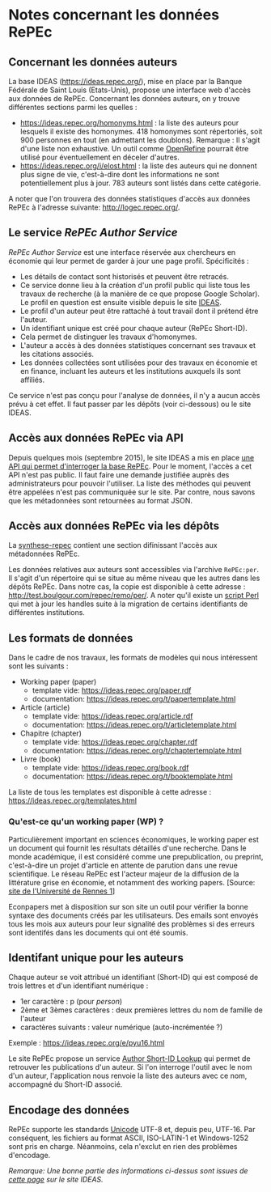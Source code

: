 Notes concernant les données RePEc
==================================


Concernant les données auteurs
------------------------------

La base IDEAS (https://ideas.repec.org/), mise en place par la Banque Fédérale de Saint Louis (Etats-Unis), propose une interface web d'accès aux données de RePEc.
Concernant les données auteurs, on y trouve différentes sections parmi les quelles :

- https://ideas.repec.org/homonyms.html : la liste des auteurs pour lesquels il existe des homonymes. 418 homonymes sont répertoriés, soit 900 personnes en tout (en admettant les doublons).
  Remarque : Il s'agit d'une liste non exhaustive. Un outil comme [OpenRefine](http://openrefine.org/) pourrait être utilisé pour éventuellement en déceler d'autres.
- https://ideas.repec.org/i/elost.html : la liste des auteurs qui ne donnent plus signe de vie, c'est-à-dire dont les informations ne sont potentiellement plus à jour. 783 auteurs sont listés dans cette catégorie.

A noter que l'on trouvera des données statistiques d'accès aux données RePEc à l'adresse suivante: http://logec.repec.org/.


Le service *RePEc Author Service*
---------------------------------

*RePEc Author Service* est une interface réservée aux chercheurs en économie qui leur permet de garder à jour une page profil. Spécificités :

- Les détails de contact sont historisés et peuvent être retracés.
- Ce service donne lieu à la création d'un profil public qui liste tous les travaux de recherche (à la manière de ce que propose Google Scholar). Le profil en question est ensuite visible depuis le site [IDEAS](https://ideas.repec.org/i/e.html).
- Le profil d'un auteur peut être rattaché à tout travail dont il prétend être l'auteur.
- Un identifiant unique est créé pour chaque auteur (RePEc Short-ID).
- Cela permet de distinguer les travaux d'homonymes.
- L'auteur a accès à des données statistiques concernant ses travaux et les citations associés.
- Les données collectées sont utilisées pour des travaux en économie et en finance, incluant les auteurs et les institutions auxquels ils sont affiliés.

Ce service n'est pas conçu pour l'analyse de données, il n'y a aucun accès prévu à cet effet. Il faut passer par les dépôts (voir ci-dessous) ou le site IDEAS.


Accès aux données RePEc via API
-------------------------------

Depuis quelques mois (septembre 2015), le site IDEAS a mis en place [une API qui permet d'interroger la base RePEc](https://ideas.repec.org/api.html). Pour le moment, l'accès a cet API n'est pas public. Il faut faire une demande justifiée auprès des administrateurs pour pouvoir l'utiliser. La liste des méthodes qui peuvent être appelées n'est pas communiquée sur le site. Par contre, nous savons que les métadonnées sont retournées au format JSON.


Accès aux données RePEc via les dépôts
--------------------------------------

La [synthese-repec](synthese-repec.md) contient une section difinissant l'accès aux métadonnées RePEc.

Les données relatives aux auteurs sont accessibles via l'archive `RePEc:per`. Il s'agit d'un répertoire qui se situe au même niveau que les autres dans les dépôts RePEc. Dans notre cas, la copie est disponible à cette adresse : http://test.boulgour.com/repec/remo/per/. A noter qu'il existe un [script Perl](ftp://repec.oru.se/RePEc/cpd/conf/migrate.cfg) qui met à jour les handles suite à la migration de certains identifiants de différentes institutions.


Les formats de données
----------------------

Dans le cadre de nos travaux, les formats de modèles qui nous intéressent sont les suivants :

- Working paper (paper)
    - template vide: https://ideas.repec.org/paper.rdf
	- documentation: https://ideas.repec.org/t/papertemplate.html
- Article (article)
	- template vide: https://ideas.repec.org/article.rdf
	- documentation: https://ideas.repec.org/t/articletemplate.html
- Chapitre (chapter)
	- template vide: https://ideas.repec.org/chapter.rdf
	- documentation: https://ideas.repec.org/t/chaptertemplate.html
- Livre (book)
	- template vide: https://ideas.repec.org/book.rdf
	- documentation: https://ideas.repec.org/t/booktemplate.html

La liste de tous les templates est disponible à cette adresse : https://ideas.repec.org/templates.html


### Qu'est-ce qu'un working paper (WP) ?

Particulièrement important en sciences économiques, le working paper est un document qui fournit les résultats détaillés d'une recherche. Dans le monde académique, il est considéré comme une prepublication, ou preprint, c'est-à-dire un projet d'article en attente de parution dans une revue scientifique. Le réseau RePEc est l'acteur majeur de la diffusion de la littérature grise en économie, et notamment des working papers. [Source: [site de l'Université de Rennes 1](http://focus.univ-rennes1.fr/content.php?pid=467792&sid=5722677)]

Econpapers met à disposition sur son site un outil pour vérifier la bonne syntaxe des documents créés par les utilisateurs. Des emails sont envoyés tous les mois aux auteurs pour leur signalité des problèmes si des erreurs sont identifés dans les documents qui ont été soumis.


Identifant unique pour les auteurs
----------------------------------

Chaque auteur se voit attribué un identifiant (Short-ID) qui est composé de trois lettres et d'un identifiant numérique :

- 1er caractère : p (pour *person*)
- 2ème et 3èmes caractères : deux premières lettres du nom de famille de l'auteur
- caractères suivants : valeur numérique (auto-incrémentée ?)

Exemple : https://ideas.repec.org/e/pyu16.html 

Le site RePEc propose un service [Author Short-ID Lookup](https://ideas.repec.org/cgi-bin/shortid.cgi) qui permet de retrouver les publications d'un auteur. Si l'on interroge l'outil avec le nom d'un auteur, l'application nous renvoie la liste des auteurs avec ce nom, accompagné du Short-ID associé.


Encodage des données
--------------------

RePEc supporte les standards [Unicode](https://fr.wikipedia.org/wiki/Unicode) UTF-8 et, depuis peu, UTF-16. Par conséquent, les fichiers au format ASCII, ISO-LATIN-1 et Windows-1252 sont pris en charge. Néanmoins, cela n'exclut en rien des problèmes d'encodage.

*Remarque: Une bonne partie des informations ci-dessus sont issues de [cette page](https://ideas.repec.org/getdata.html) sur le site IDEAS.*
